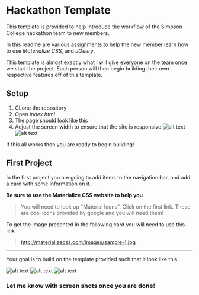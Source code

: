 # Hackathon Template
This template is provided to help introduce the workflow of the Simpson College
 hackathon team to new members.

In this readme are various assignments to help the new member learn how to use
*Materialize CSS*, and *JQuery*.

This template is almost exactly what I will give everyone on the team once we
start the project. Each person will then begin building their own respective
features off of this template.



## Setup
1. CLone the repository
2. Open *index.html*
3. The page should look like this
4. Adjust the screen width to ensure that the site is responsive
![alt text][mobile-template]
![alt text][tablet-template]

If this all works then you are ready to begin building!

## First Project

In the first project you are going to add items to the navigation bar, and
add a card with some information on it.

**Be sure to use the Materialize CSS website to help you**

> You will need to look up "Material Icons". Click on the first link. These
are cool icons provided by google and you will need them!

To get the image presented in the following card you will need to use this link
>http://materializecss.com/images/sample-1.jpg

___
Your goal is to build on the template provided such that it look like this:

![alt text][project-1-1]
![alt text][project-1-2]
![alt text][project-1-3]

### Let me know with screen shots once you are done!

[mobile-template]: http://i.imgur.com/MwkpNRw.png "Smaller width screens"
[tablet-template]: http://i.imgur.com/Gqj2h3S.png "Larger width screens"

[project-1-1]: http://i.imgur.com/Sxwedfu.png "Make a card like so"
[project-1-2]: http://i.imgur.com/GuFQe8F.png "Add items to the slide out navbar"
[project-1-3]: http://i.imgur.com/SVgc07I.png "Add items to the full-screen navbar"
